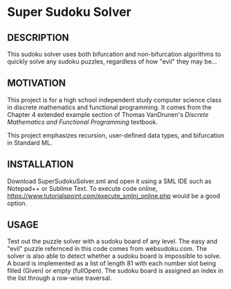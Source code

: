 # Super Sudoku Solver

## DESCRIPTION
This sudoku solver uses both bifurcation and non-bifurcation algorithms to quickly solve any sudoku puzzles, regardless of how "evil" they may be...

## MOTIVATION
This project is for a high school independent study computer science class in discrete mathematics and functional programming. It comes from the Chapter 4 extended example section of Thomas VanDrunen's *Discrete Mathematics and Functional Programming* textbook. 

This project emphasizes recursion, user-defined data types, and bifurcation in Standard ML.

## INSTALLATION
Download SuperSudokuSolver.sml and open it using a SML IDE such as Notepad++ or Sublime Text. To execute code online, https://www.tutorialspoint.com/execute_smlnj_online.php would be a good option.

## USAGE
Test out the puzzle solver with a sudoku board of any level. The easy and "evil" puzzle refernced in this code comes from websudoku.com. The solver is also able to detect whether a sudoku board is impossible to solve. A board is implemented as a list of length 81 with each number slot being filled (Given) or empty (fullOpen). The sudoku board is assigned an index in the list through a row-wise traversal. 
